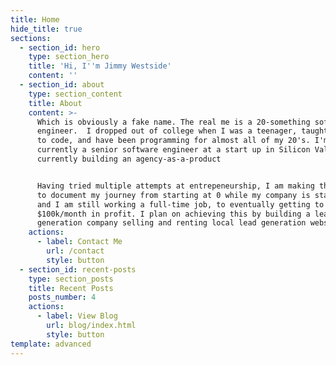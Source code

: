 ```yaml
---
title: Home
hide_title: true
sections:
  - section_id: hero
    type: section_hero
    title: 'Hi, I''m Jimmy Westside'
    content: ''
  - section_id: about
    type: section_content
    title: About
    content: >-
      Which is obviously a fake name. The real me is a 20-something software
      engineer.  I dropped out of college when I was a teenager, taught myself
      to code, and have been programming for almost all of my 20's. I'm
      currently a senior software engineer at a start up in Silicon Valley. I'm
      currently building an agency-as-a-product


      Having tried multiple attempts at entrepeneurship, I am making this blog
      to document my journey from starting at 0 while my company is starting up
      and I am still working a full-time job, to eventually getting to
      $100k/month in profit. I plan on achieving this by building a lead
      generation company selling and renting local lead generation websites. 
    actions:
      - label: Contact Me
        url: /contact
        style: button
  - section_id: recent-posts
    type: section_posts
    title: Recent Posts
    posts_number: 4
    actions:
      - label: View Blog
        url: blog/index.html
        style: button
template: advanced
---
```

